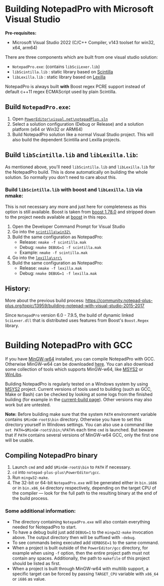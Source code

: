 # Building NotepadPro with Microsoft Visual Studio

**Pre-requisites:**

 - Microsoft Visual Studio 2022 (C/C++ Compiler, v143 toolset for win32, x64, arm64)

There are three components which are built from one visual studio solution:

 - `NotepadPro.exe`: (contains `libSciLexer.lib`)
 - `libScintilla.lib` : static library based on [Scintilla](https://www.scintilla.org/)
 - `libLexilla.lib` : static library based on [Lexilla](https://www.scintilla.org/Lexilla.html)

NotepadPro is always built **with** Boost regex PCRE support instead of default c++11 regex ECMAScript used by plain Scintilla.

## Build `NotepadPro.exe`:

 1. Open [`PowerEditor\visual.net\notepadPlus.sln`](https://github.com/notepad-plus-plus/notepad-plus-plus/blob/master/PowerEditor/visual.net/notepadPlus.sln)
 2. Select a solution configuration (Debug or Release) and a solution platform (x64 or Win32 or ARM64)
 3. Build NotepadPro solution like a normal Visual Studio project. This will also build the dependent Scintilla and Lexilla projects.

## Build `libScintilla.lib` and `libLexilla.lib`:

As mentioned above, you'll need `libScintilla.lib` and `libLexilla.lib` for the NotepadPro build. This is done automatically on building the whole solution. So normally you don't need to care about this.

### Build `libScintilla.lib` with boost and `libLexilla.lib` via nmake:

This is not necessary any more and just here for completeness as this option is still available.
Boost is taken from [boost 1.78.0](https://www.boost.org/users/history/version_1_78_0.html) and stripped down to the project needs available at [boost](https://github.com/notepad-plus-plus/notepad-plus-plus/tree/master/boostregex/boost) in this repo.

1. Open the Developer Command Prompt for Visual Studio
2. Go into the [`scintilla\win32\`](https://github.com/notepad-plus-plus/notepad-plus-plus/blob/master/scintilla/win32/)
3. Build the same configuration as NotepadPro:
   - Release: `nmake -f scintilla.mak`
   - Debug: `nmake DEBUG=1 -f scintilla.mak`
   - Example:
   `nmake -f scintilla.mak`
4. Go into the [`lexilla\src\`](https://github.com/notepad-plus-plus/notepad-plus-plus/tree/master/lexilla/src/)
5. Build the same configuration as NotepadPro:
   - Release: `nmake -f lexilla.mak`
   - Debug: `nmake DEBUG=1 -f lexilla.mak`
   

## History:
More about the previous build process: https://community.notepad-plus-plus.org/topic/13959/building-notepad-with-visual-studio-2015-2017

Since `NotepadPro` version 6.0 - 7.9.5, the build of dynamic linked `SciLexer.dll` that is distributed
uses features from Boost's `Boost.Regex` library.

# Building NotepadPro with GCC

If you have [MinGW-w64](https://www.mingw-w64.org/) installed, you can compile NotepadPro with GCC. Otherwise MinGW-w64 can be downloaded [here](https://sourceforge.net/projects/mingw-w64/files/). You can also download some collection of tools which supports MinGW-w64, like [MSYS2](https://www.msys2.org/) or [WinLibs](https://winlibs.com/).

Building NotepadPro is regularly tested on a Windows system by using [MSYS2](https://www.msys2.org/) project. Current versions of tools used to building (such as GCC, Make or Bash) can be checked by looking at some logs from the finished building (for example in the [current-build page](https://ci.appveyor.com/project/donho/notepad-plus-plus)). Other versions may also work but are untested.

**Note:** Before building make sure that the system `PATH` environment variable contains `$MinGW-root$\bin` directory. Otherwise you have to set this directory yourself in Windows settings. You can also use a command like `set PATH=$MinGW-root$\bin;%PATH%` each time `cmd` is launched. But beware that if `PATH` contains several versions of MinGW-w64 GCC, only the first one will be usable.

## Compiling NotepadPro binary

1. Launch `cmd` and add `$MinGW-root$\bin` to `PATH` if necessary.
2. `cd` into `notepad-plus-plus\PowerEditor\gcc`.
3. Run `mingw32-make`.
4. The 32-bit or 64-bit `NotepadPro.exe` will be generated either in `bin.i686` or in `bin.x86_64` directory respectively, depending on the target CPU of the compiler — look for the full path to the resulting binary at the end of the build process.

### Some additional information:

* The directory containing `NotepadPro.exe` will also contain everything needed for NotepadPro to start.
* To have a debug build just add `DEBUG=1` to the `mingw32-make` invocation above. The output directory then will be suffixed with `-debug`.
* To see commands being executed add `VERBOSE=1` to the same command.
* When a project is built outside of the `PowerEditor/gcc` directory, for example when using `-f` option, then the entire project path must not contain any spaces. Additionally, the path to `makefile` of this project should be listed as first.
* When a project is built through MinGW-w64 with multilib support, a specific target can be forced by passing `TARGET_CPU` variable with `x86_64` or `i686` as value.
